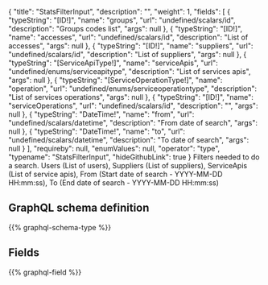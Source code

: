 {
  "title": "StatsFilterInput",
  "description": "",
  "weight": 1,
  "fields": [
    {
      "typeString": "[ID!]",
      "name": "groups",
      "url": "undefined/scalars/id",
      "description": "Groups codes list",
      "args": null
    },
    {
      "typeString": "[ID!]",
      "name": "accesses",
      "url": "undefined/scalars/id",
      "description": "List of accesses",
      "args": null
    },
    {
      "typeString": "[ID!]",
      "name": "suppliers",
      "url": "undefined/scalars/id",
      "description": "List of suppliers",
      "args": null
    },
    {
      "typeString": "[ServiceApiType!]",
      "name": "serviceApis",
      "url": "undefined/enums/serviceapitype",
      "description": "List of services apis",
      "args": null
    },
    {
      "typeString": "[ServiceOperationType!]",
      "name": "operation",
      "url": "undefined/enums/serviceoperationtype",
      "description": "List of services operations",
      "args": null
    },
    {
      "typeString": "[ID!]",
      "name": "serviceOperations",
      "url": "undefined/scalars/id",
      "description": "",
      "args": null
    },
    {
      "typeString": "DateTime!",
      "name": "from",
      "url": "undefined/scalars/datetime",
      "description": "From date of search",
      "args": null
    },
    {
      "typeString": "DateTime!",
      "name": "to",
      "url": "undefined/scalars/datetime",
      "description": "To date of search",
      "args": null
    }
  ],
  "requireby": null,
  "enumValues": null,
  "operator": "type",
  "typename": "StatsFilterInput",
  "hideGithubLink": true
}
Filters needed to do a search.
Users (List of users), Suppliers (List of suppliers), ServiceApis (List of service apis), From (Start date of search - YYYY-MM-DD HH:mm:ss), To (End date of search - YYYY-MM-DD HH:mm:ss)
## GraphQL schema definition

{{% graphql-schema-type %}}

## Fields

{{% graphql-field %}}
